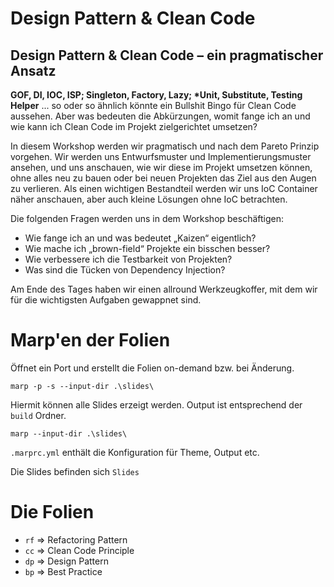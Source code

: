 # Design Pattern & Clean Code

## Design Pattern & Clean Code – ein pragmatischer Ansatz

__GOF, DI, IOC, ISP; Singleton, Factory, Lazy; *Unit, Substitute, Testing Helper__ ... so oder so ähnlich könnte ein Bullshit Bingo für Clean Code aussehen. Aber was bedeuten die Abkürzungen, womit fange ich an und wie kann ich Clean Code im Projekt zielgerichtet umsetzen?

In diesem Workshop werden wir pragmatisch und nach dem Pareto Prinzip vorgehen. Wir werden uns Entwurfsmuster und Implementierungsmuster ansehen, und uns anschauen, wie wir diese im Projekt umsetzen können, ohne alles neu zu bauen oder bei neuen Projekten das Ziel aus den Augen zu verlieren. Als einen wichtigen Bestandteil werden wir uns IoC Container näher anschauen, aber auch kleine Lösungen ohne IoC betrachten.

Die folgenden Fragen werden uns in dem Workshop beschäftigen:

* Wie fange ich an und was bedeutet „Kaizen“ eigentlich?
* Wie mache ich „brown-field“ Projekte ein bisschen besser?
* Wie verbessere ich die Testbarkeit von Projekten?
* Was sind die Tücken von Dependency Injection?

Am Ende des Tages haben wir einen allround Werkzeugkoffer, mit dem wir für die wichtigsten Aufgaben gewappnet sind.


# Marp'en der Folien

Öffnet ein Port und erstellt die Folien on-demand bzw. bei Änderung.

    marp -p -s --input-dir .\slides\

Hiermit können alle Slides erzeigt werden. Output ist entsprechend der `build` Ordner.

    marp --input-dir .\slides\

`.marprc.yml` enthält die Konfiguration für Theme, Output etc.

Die Slides befinden sich `Slides`

# Die Folien

* `rf` => Refactoring Pattern
* `cc` => Clean Code Principle
* `dp` => Design Pattern
* `bp` => Best Practice

